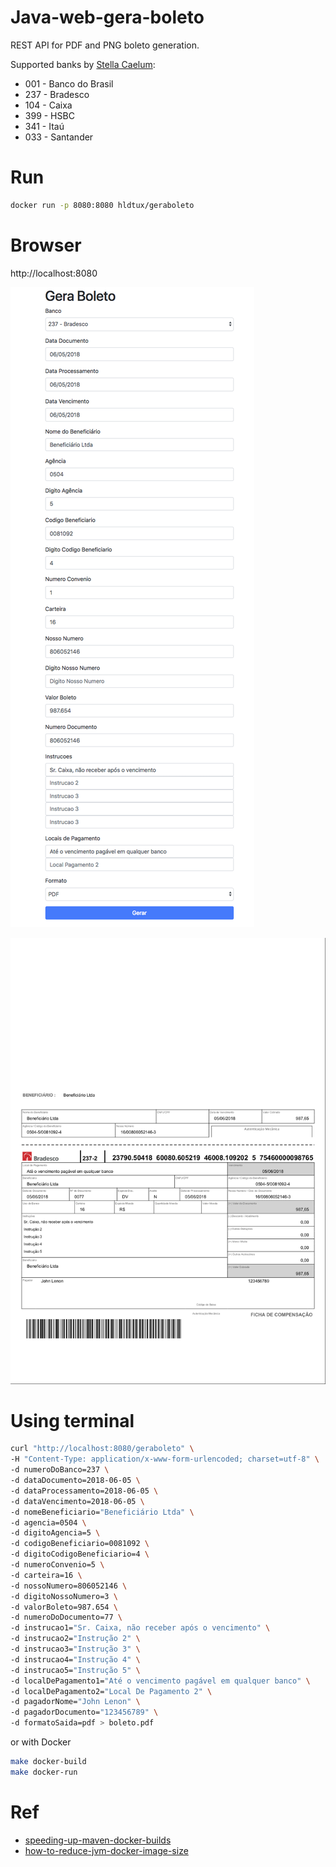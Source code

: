 # Java-web-gera-boleto

REST API for PDF and PNG boleto generation.

Supported banks by [Stella Caelum](http://stella.caelum.com.br):
* 001 - Banco do Brasil
* 237 - Bradesco
* 104 - Caixa
* 399 - HSBC
* 341 - Itaú
* 033 - Santander

# Run

```sh
docker run -p 8080:8080 hldtux/geraboleto
```

# Browser

http://localhost:8080

![](doc/geraboleto-form.png)


![Boleto](doc/geraboleto.png)


# Using terminal

```sh
curl "http://localhost:8080/geraboleto" \
-H "Content-Type: application/x-www-form-urlencoded; charset=utf-8" \
-d numeroDoBanco=237 \
-d dataDocumento=2018-06-05 \
-d dataProcessamento=2018-06-05 \
-d dataVencimento=2018-06-05 \
-d nomeBeneficiario="Beneficiário Ltda" \
-d agencia=0504 \
-d digitoAgencia=5 \
-d codigoBeneficiario=0081092 \
-d digitoCodigoBeneficiario=4 \
-d numeroConvenio=5 \
-d carteira=16 \
-d nossoNumero=806052146 \
-d digitoNossoNumero=3 \
-d valorBoleto=987.654 \
-d numeroDoDocumento=77 \
-d instrucao1="Sr. Caixa, não receber após o vencimento" \
-d instrucao2="Instrução 2" \
-d instrucao3="Instrução 3" \
-d instrucao4="Instrução 4" \
-d instrucao5="Instrução 5" \
-d localDePagamento1="Até o vencimento pagável em qualquer banco" \
-d localDePagamento2="Local De Pagamento 2" \
-d pagadorNome="John Lenon" \
-d pagadorDocumento="123456789" \
-d formatoSaida=pdf > boleto.pdf
```

or with Docker

```sh
make docker-build
make docker-run
```

# Ref

* [speeding-up-maven-docker-builds](http://whitfin.io/speeding-up-maven-docker-builds/)
* [how-to-reduce-jvm-docker-image-size](https://blog.wolt.com/engineering/2022/05/13/how-to-reduce-jvm-docker-image-size/)